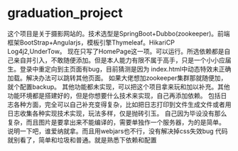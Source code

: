 # graduation_project
这个项目是关于摄影网站的。技术选型是SpringBoot+Dubbo(zookeeper)。前端框架BootStrap+Angularjs，模板引擎Thymeleaf。HikariCP
Log4j2,UnderTow。
现在只写了HomePage这一项。可以运行。所选依赖都是自己亲自并引入，不敢随便添加。但是本人能力有限不属于高手，只是一个小小应届生。登录中重定向到主页面有bug，目前猜测是因为
index.html中动态特效未正确加载。解决办法可以跳转其他页面。
如果大佬想加zookeeper集群那就随便加，就个配置backup。
其他功能都未实现，可以把这个项目拿来玩和加以补充。其他功能环境都是搭建好的，但是你想要什么技术来实现，自己再添加依赖。
包括日志各种方面，完全可以自己补充变得复杂，比如把日志打印到文件生成文件或者用日志收集各种实现技术实现，玩法多样，仅是抛砖引玉。
自己因为毕设没有那么复杂，而且图片是要拿出来不能编译的，需要单独作一个服务器，为的是简单。
说明一下吧，谁爱纳就拿。而且用webjars也不行，没有解决掉css失效bug
代码就别看了，简单和垃圾和普通。就是熟悉下依赖和配置
